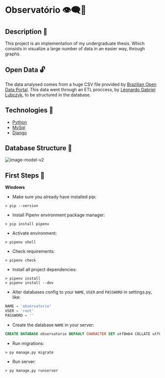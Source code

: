 # Observatório 👁‍🗨🎲

## Description 📜

This project is an implementation of my undergraduate thesis.
Which consists in visualize a large number of data in an easier way, through graphs.

## Open Data 🔓

The data analysed comes from a huge CSV file provided by [Brazilian Open Data Portal](http://www.dados.gov.br). This data went through an ETL proccess, by [Leonardo Gabriel Lubczyk](https://github.com/kyrosx/observatorio_etl), to be structured in the database.

## Technologies 🧰

  - [Python](docs.python.org/3/)
  - [MySql](dev.mysql.com/doc/)
  - [Django](docs.djangoproject.com/en/3.0/)

## Database Structure 🧱
![image-model-v2](https://user-images.githubusercontent.com/29782248/86071500-c77bfe80-ba55-11ea-83ab-9a866de168e1.png)

## First Steps 🧭

**Windows**

- Make sure you already have installed pip:
``` shell
> pip --version
```

- Install Pipenv environment package manager:
``` shell
> pip install pipenv
```

- Activate environment:
``` shell
> pipenv shell
```

- Check requirements:
``` shell
> pipenv check
```

- Install all project dependencies:
``` shell
> pipenv install
> pipenv install --dev
```

- Alter databases config to your `NAME`, `USER` and `PASSWORD` in settings.py, like:
``` python
NAME = 'observatorio'
USER = 'root'
PASSWORD = ''
```

- Create the database `NAME` in your server:
``` sql
CREATE DATABASE observatorio DEFAULT CHARACTER SET utf8mb4 COLLATE utf8mb4_0900_as_ci;
```

- Run migrations:
``` shell
> py manage.py migrate
```

- Run server:
``` shell
> py manage.py runserver
```
